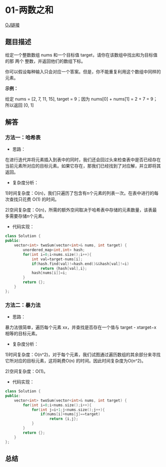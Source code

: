 # 01-两数之和

[OJ链接](https://leetcode-cn.com/problems/two-sum/)

## 题目描述

给定一个整数数组 nums 和一个目标值 target，请你在该数组中找出和为目标值的那 两个 整数，并返回他们的数组下标。

你可以假设每种输入只会对应一个答案。但是，你不能重复利用这个数组中同样的元素。

**示例：**

给定 nums = [2, 7, 11, 15], target = 9；因为 nums[0] + nums[1] = 2 + 7 = 9；所以返回 [0, 1]

## 解答
### 方法一：哈希表

* 思路：

在进行迭代并将元素插入到表中的同时，我们还会回过头来检查表中是否已经存在当前元素所对应的目标元素。如果它存在，那我们已经找到了对应解，并立即将其返回。

* 复杂度分析：

1)时间复杂度：O(n)，我们只遍历了包含有n个元素的列表一次。在表中进行的每次查找只花费 O(1) 的时间。

2)空间复杂度：O(n)，所需的额外空间取决于哈希表中存储的元素数量，该表最多需要存储n个元素。

* 代码实现：
```c++
class Solution {
public:
    vector<int> twoSum(vector<int>& nums, int target) {
        unordered_map<int,int> hash;
        for(int i=0;i<nums.size();i++){
            int val=target-nums[i];
            if(hash.find(val)!=hash.end()&&hash[val]!=i)
                return {hash[val],i};
            hash[nums[i]]=i;
        }
        return {};
    }
};
```

### 方法二：暴力法

* 思路：

暴力法很简单，遍历每个元素 xx，并查找是否存在一个值与 target - xtarget−x 相等的目标元素。

* 复杂度分析：

1)时间复杂度：O(n^2)，对于每个元素，我们试图通过遍历数组的其余部分来寻找它所对应的目标元素，这将耗费O(n) 的时间。因此时间复杂度为O(n^2)。

2)空间复杂度：O(1)。

* 代码实现：
```c++
class Solution {
public:
    vector<int> twoSum(vector<int>& nums, int target) {
        for(int i=0;i<nums.size();i++){
            for(int j=i+1;j<nums.size();j++){
                if(nums[i]+nums[j]==target)
                    return {i,j};
            }
        }
        return {};
    }
};
```

## 总结

